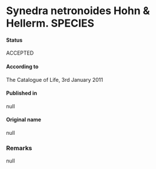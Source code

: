 Synedra netronoides Hohn & Hellerm. SPECIES
=======

#### Status
ACCEPTED

#### According to
The Catalogue of Life, 3rd January 2011

#### Published in
null

#### Original name
null

### Remarks
null